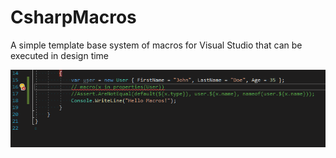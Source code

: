 # CsharpMacros
A simple template base system of macros for Visual Studio that can be executed in design time

![examplle usage](doc/Macro.gif)
